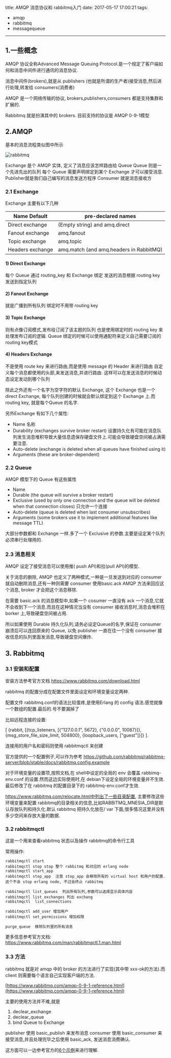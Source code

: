 title: AMQP 消息协议和 rabbitmq入门
date: 2017-05-17 17:00:21
tags:
- amqp
- rabbitmq
- messagequeue
---

## 1.一些概念

AMQP 协议全称Advanced Message Queuing Protocol.是一个规定了客户端如何和消息中间件进行通讯的消息协议.

消息中间件(brokers),就是从 publishers (也就是所谓的生产者)接受消息,然后进行处理,转发给 consumers(消费者)

AMQP 是一个网络传输的协议, brokers,publishers,consumers 都是支持集群和扩展的.

Rabbitmq 就是扮演其中的 brokers. 目前支持的协议是 AMQP 0-9-1模型

<!-- more  -->

## 2.AMQP

基本的消息流程类似图中所示

![rabbitmq](https://www.rabbitmq.com/img/tutorials/intro/hello-world-example-routing.png)

Exchange 是个 AMQP 实体, 定义了消息应该怎样路由给 Queue
Queue 则是一个先进先出的队列
每个 Queue 需要声明绑定到某个 Exchange 才可以接受消息.
Publisher就是我们自己编写的消息发送方程序
Consumer 就是消息接收方

### 2.1 Exchange

Exchange 主要有以下几种


|Name Default | pre-declared names|
|-------------|-------------------|
|Direct exchange |(Empty string) and amq.direct|
|Fanout exchange | amq.fanout |
|Topic exchange | amq.topic |
|Headers exchange | amq.match (and amq.headers in RabbitMQ)|

#### 1)  Direct Exchange

每个 Queue 通过 routing_key 和 Exchange 绑定
发送的消息根据 routing key 发送到指定队列

#### 2)  Fanout Exchange

就是广播到所有队列
绑定时不用带 routing key

#### 3)  Topic Exchange

则有点像订阅模式,发布给订阅了该主题的队列
也是使用绑定时的 routing key 来处理发布订阅的逻辑.
Queue 绑定的时候可以使用通配符来定义自己需要订阅的routing key模式

#### 4)  Headers Exchange 
不是使用 route key 来进行路由,而是使用 message 的 Header 来进行路由
自定义每个消息都使用的头部,来发送消息,并进行路由.
这样可以在发送消息的时候动态设定发动到哪个队列

除此之外还有一个名字为空字符的默认 Exchange, 这个 Exchange 也是一个 direct Exchange, 每个队列创建的时候就会默认绑定到这个 Exchange 上.而 routing key, 就是每个Queue 的名字.


另外Exchange 有如下几个属性:

* Name 名称
* Durability (exchanges survive broker restart) 设置持久化有可能在消息队列发生消息堆积导致大量信息遗保存硬盘文件上.可能会导致硬盘空间被占满需要注意.
* Auto-delete (exchange is deleted when all queues have finished using it)
* Arguments (these are broker-dependent)

### 2.2 Queue

AMQP 模型下的 Queue 有这些属性

* Name
* Durable (the queue will survive a broker restart)
* Exclusive (used by only one connection and the queue will be deleted when that connection closes)
只允许一个连接
* Auto-delete (queue is deleted when last consumer unsubscribes)
* Arguments (some brokers use it to implement additional features like message TTL)

大部分参数都和 Exchange 一样.多了一个 Exclusive 的参数.主要是设定某个队列必须串行处理用的.

### 2.3 消息相关

AMQP 设定了接受消息可以使用推( push API)和拉(pull API)的模型.

关于消息的删除, AMQP 也定义了两种模式,一种是一旦发送到对应的 consumer 就自动删除消息,还有一种则需要 consumer 使用basic.ack AMQP 方法来回应这个消息, broker 才会把这个消息移除.

在需要 basic.ack 的消息模型中,如果一个 cosumer 一直没有 ack 一个消息,它就不会收到下一个消息.而且在这种情况当没有 consumer 接收消息时,消息会堆积在 borker 上,导致硬盘空间被占用.

所以如果使用 Durable 持久化队列,请务必设定Queue的名字,保证在 consumer 崩溃后可以连回原来的 Queue, 以免 publisher 一直在往一个没有 consumer 接收信息的队列里面发消息,导致硬盘空间爆炸.


## 3. Rabbitmq
### 3.1 安装和配置

安装方法参考官方文档
https://www.rabbitmq.com/download.html

rabbitmq 的配置分成在配置文件里面设定和环境变量设定两种.

配置文件 rabbitmq.conf的语法比较蛋疼,是使用Erlang 的 config 语法.感觉就像一个数组的配置.最后的.号不要漏掉了

比如远程连接的设置:

[
{rabbit, [{tcp_listeners, [{"127.0.0.1", 5672},
                           {"0.0.0.0", 10087}]}, 
          {msg_store_file_size_limit, 504800},
          {loopback_users, ["guest"]}]}
].

连接用的用户名和密码则使用 rabbitmqctl 来创建

官方提供的一个配置例子,可以作为参考
https://github.com/rabbitmq/rabbitmq-server/blob/stable/docs/rabbitmq.config.example

对于环境变量的设置项,按照文档,在 shell中设定的全局的 env 会覆盖 rabbimq-env.conf 的设置.然而这边实际使用时,在 debian下设定全局的环境变量并不生效.最后修改了在 rabbitmq 的配置目录下的 rabbitmq-env.conf才生效.

https://www.rabbitmq.com/relocate.html中列出了一些目录配置,
主要修改这些环境变量来配置 rabbitmq的目录相关的信息,比如RABBITMQ_MNESIA_DIR是默认存放队列和持久化.默认 rabbitmq 把持久化放在/ var 下面,很多情况这里并没有多少空间来存放大量的数据.


### 3.2 rabbitmqctl

这是一个用来查看rabbitmq 状态以及操作 rabbitmq的命令行工具

常用操作:

```
rabbitmqctl start 
rabbitmqctl stop stop 整个 rabbitmq 和对应的 erlang node
rabbitmqctl start_app 
rabbitmqctl stop_app  注意 stop_app 会移除所有的 virtual host 和用户的配置.
这个不会 stop erlang node, 不过会终止 rabbitmq

rabbitmqctl list_queues  列出所有队列,参数可以选择显示具体内容
rabbitmqctl list_exchanges 列出 exchang
rabbitmqctl  list_connections

rabbitmqctl add_user 增加用户
rabbitmqctl set_permissions 增加权限

purge_queue  移除队列里的所有消息
```

更多信息参考官方文档:
https://www.rabbitmq.com/man/rabbitmqctl.1.man.html


### 3.3 方法

rabbitmq 就是对 amqp 中的 broker 的方法进行了实现(其中带 xxx-ok的方法).而 client 则需要每个语言自己实现客户端的方法.

[https://www.rabbitmq.com/amqp-0-9-1-reference.html](https://www.rabbitmq.com/amqp-0-9-1-reference.html)

主要的使用方法并不难,就是

1.  declear_exchange
2.  declear_queue
3.  bind Queue to Exchange

publisher 使用 basic_publish 来发布消息
consumer 使用 basic_consumer 来接受消息,并且处理完毕之后使用 basic_ack, 发送消息消费确认.

这方面可以一边参考官方的[6个示例](https://www.rabbitmq.com/getstarted.html)来进行理解.





